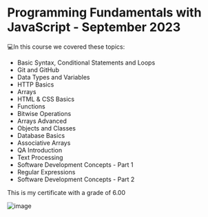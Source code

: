 # Programming Fundamentals with JavaScript - September 2023


💻In this course we covered these topics: 

* Basic Syntax, Conditional Statements and Loops
* Git and GitHub
* Data Types and Variables
* HTTP Basics
* Arrays
* HTML & CSS Basics
* Functions
* Bitwise Operations
* Arrays Advanced
* Objects and Classes
* Database Basics
* Associative Arrays
* QA Introduction
* Text Processing
* Software Development Concepts - Part 1
* Regular Expressions
* Software Development Concepts - Part 2

This is my certificate with a grade of 6.00

![image](https://github.com/user-attachments/assets/a57488d3-67a6-4940-95c7-449b3a4079d0)
